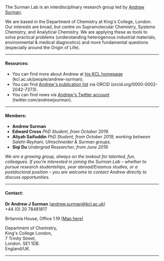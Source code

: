 The Surman Lab is an interdisciplinary research group led by [Andrew Surman](https://www.kcl.ac.uk/people/andrew-surman).

We are based in the Department of Chemistry at King's College, London. Our interests are broad, but centre on Supramolecular Chemistry, Systems Chemistry, and Analytical Chemistry. We are applying these as tools to solve practical problems (understanding heterogenous industrial materials, environmental & medical diagnostics) and more fundamental questions (especially around the Origin of Life).

***
####  Resources:
 - You can find more about Andrew at [his KCL homepage](https://www.kcl.ac.uk/people/andrew-surman) (kcl.ac.uk/people/andrew-surman).
 - You can find [Andrew's publication list](http://orcid.org/0000-0002-2042-7373) via ORCID (orcid.org/0000-0002-2042-7373).
 - You can find news via [Andrew's Twitter account](https://twitter.com/andrewjsurman) (twitter.com/andrewjsurman).

***
#### Members:
 - __Andrew Surman__
 - __Edward Cross__ _PhD Student, from October 2019._
 - __Aliyah Saifuddin__ _PhD Student, from October 2019, working between Salehi-Reyhani, Ulmschneider & Surman groups._
 - __Siqi Du__ _Undergrad Researcher, from June 2019._

*We are a growing group, always on the lookout for talented, fun, colleagues. If you’re interested in joining the Surman Lab – whether to pursue research studentships, year abroad/Erasmus studies, or a postdoctoral position – you are welcome to contact Andrew directly to discuss opportunities.*

***
#### Contact:
__Dr Andrew J Surman__ ([andrew.surman@kcl.ac.uk](mailto:andrew.surman@kcl.ac.uk))  
+44 (0) 20 78481817  

Britannia House, Office 1.19 [[Map here]](https://goo.gl/maps/597uCuYhaNdQ71Uz7)  

Department of Chemistry,  
King's College London,  
7 Trinity Street,  
London. SE1 1DB.  
England/UK.  
***
